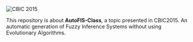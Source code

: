 ![CBIC 2015](http://la-cci.org/wp-content/uploads/LA-CCI2015/LACCI_CBIC_2015_banner.jpg)

This repository is about **AutoFIS-Class**, a topic presented in CBIC2015. An automatic generation of Fuzzy Inference Systems without using Evolutionary Algorithms.
